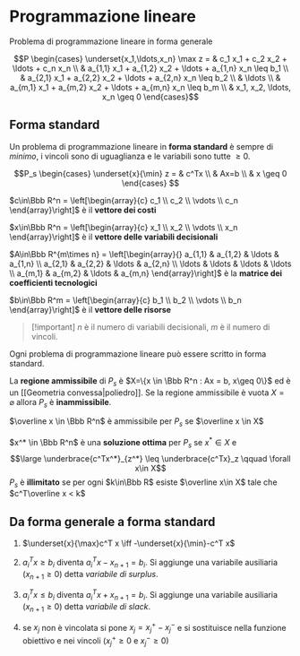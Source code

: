 # Programmazione lineare

Problema di programmazione lineare in forma generale

$$P \begin{cases}
\underset{x_1,\ldots,x_n} \max z = & c_1 x_1 + c_2 x_2 + \ldots + c_n x_n \\
& a_{1,1} x_1 + a_{1,2} x_2 + \ldots + a_{1,n} x_n \leq b_1 \\
& a_{2,1} x_1 + a_{2,2} x_2 + \ldots + a_{2,n} x_n \leq b_2 \\
& \ldots \\
& a_{m,1} x_1 + a_{m,2} x_2 + \ldots + a_{m,n} x_n \leq b_m \\
& x_1, x_2, \ldots, x_n \geq 0
\end{cases}$$

## Forma standard

Un problema di programmazione lineare in **forma standard** è sempre di *minimo*, i vincoli sono di uguaglianza e le variabili sono tutte $\geq 0$.

$$P_s
\begin{cases}
    \underset{x}{\min} z = & c^Tx \\
    & Ax=b \\
    & x \geq 0
\end{cases}
$$

$c\in\Bbb R^n = \left[\begin{array}{c} c_1 \\ c_2 \\ \vdots \\ c_n \end{array}\right]$ è il **vettore dei costi**

$x\in\Bbb R^n = \left[\begin{array}{c} x_1 \\ x_2 \\ \vdots \\ x_n \end{array}\right]$ è il **vettore delle variabili decisionali**

$A\in\Bbb R^{m\times n} = \left[\begin{array}{} a_{1,1} & a_{1,2} & \ldots & a_{1,n} \\ a_{2,1} & a_{2,2} & \ldots & a_{2,n} \\ \ldots & \ldots & \ldots & \ldots \\ a_{m,1} & a_{m,2} & \ldots & a_{m,n} \end{array}\right]$ è la **matrice dei coefficienti tecnologici**

$b\in\Bbb R^m = \left[\begin{array}{c} b_1 \\ b_2 \\ \vdots \\ b_n \end{array}\right]$ è il **vettore delle risorse**

> [!important] $n$ è il numero di variabili decisionali, $m$ è il numero di vincoli.

Ogni problema di programmazione lineare può essere scritto in forma standard.

La **regione ammissibile** di $P_s$ è $X=\{x \in \Bbb R^n : Ax = b, x\geq 0\}$ ed è un [[Geometria convessa|poliedro]]. Se la regione ammissibile è vuota $X = \varnothing$ allora $P_s$ è **inammissibile**.

$\overline x \in \Bbb R^n$ è ammissibile per $P_s$ se $\overline x \in X$

$x^* \in \Bbb R^n$ è una **soluzione ottima** per $P_s$ se $x^*\in X$ e $$\large \underbrace{c^Tx^*}_{z^*} \leq \underbrace{c^Tx}_z \qquad \forall x\in X$$
$P_s$ è **illimitato** se per ogni $k\in\Bbb R$ esiste $\overline x\in X$ tale che $c^T\overline x < k$

## Da forma generale a forma standard

1. $\underset{x}{\max}c^T x \iff -\underset{x}{\min}-c^T x$

2. $a_i^T x\geq b_i$ diventa $a_i^T x - x_{n+1}=b_i$. Si aggiunge una variabile ausiliaria ($x_{n+1} \geq 0$) detta *variabile di surplus*.

3. $a_i^T x \leq b_i$ diventa $a_i^T x + x_{n+1} = b_i$. Si aggiunge una variabile ausiliaria ($x_{n+1} \geq 0$) detta *variabile di slack*.
4. se $x_j$ non è vincolata si pone $x_j=x_j^+-x_j^-$ e si sostituisce nella funzione obiettivo e nei vincoli ($x_j^+ \geq 0$ e $x_j^- \geq 0$)
